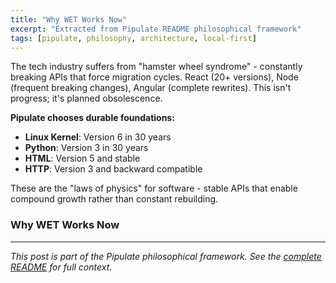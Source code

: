 ```yaml
---
title: "Why WET Works Now"
excerpt: "Extracted from Pipulate README philosophical framework"
tags: [pipulate, philosophy, architecture, local-first]
---
```


The tech industry suffers from "hamster wheel syndrome" - constantly breaking APIs that force migration cycles. React (20+ versions), Node (frequent breaking changes), Angular (complete rewrites). This isn't progress; it's planned obsolescence.

**Pipulate chooses durable foundations:**
- **Linux Kernel**: Version 6 in 30 years
- **Python**: Version 3 in 30 years  
- **HTML**: Version 5 and stable
- **HTTP**: Version 3 and backward compatible

These are the "laws of physics" for software - stable APIs that enable compound growth rather than constant rebuilding.

### Why WET Works Now

---

*This post is part of the Pipulate philosophical framework. See the [complete README](https://github.com/miklevin/pipulate) for full context.*
